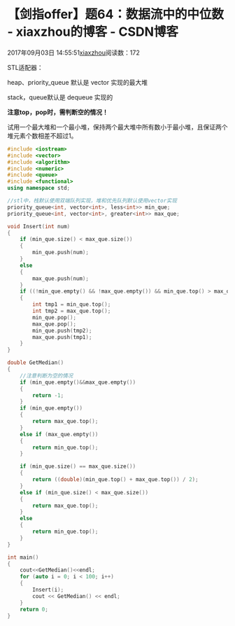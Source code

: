 # 【剑指offer】题64：数据流中的中位数 - xiaxzhou的博客 - CSDN博客





2017年09月03日 14:55:51[xiaxzhou](https://me.csdn.net/xiaxzhou)阅读数：172








STL适配器：

heap、priority_queue 默认是 vector 实现的最大堆

stack，queue默认是 dequeue 实现的

**注意top，pop时，需判断空的情况！**

试用一个最大堆和一个最小堆，保持两个最大堆中所有数小于最小堆，且保证两个堆元素个数相差不超过1。

```cpp
#include <iostream>
#include <vector>
#include <algorithm>
#include <numeric>
#include <queue>
#include <functional>
using namespace std;

//stl中，栈默认使用双端队列实现，堆和优先队列默认使用vector实现
priority_queue<int, vector<int>, less<int>> min_que;
priority_queue<int, vector<int>, greater<int>> max_que;

void Insert(int num)
{
    if (min_que.size() < max_que.size())
    {
        min_que.push(num);
    }
    else
    {
        max_que.push(num);
    }
    if ((!min_que.empty() && !max_que.empty()) && min_que.top() > max_que.top())//注意判断是否为空
    {
        int tmp1 = min_que.top();
        int tmp2 = max_que.top();
        min_que.pop();
        max_que.pop();
        min_que.push(tmp2);
        max_que.push(tmp1);
    }
}

double GetMedian()
{
    //注意判断为空的情况
    if (min_que.empty()&&max_que.empty())
    {
        return -1;
    }
    if (min_que.empty())
    {
        return max_que.top();
    }
    else if (max_que.empty())
    {
        return min_que.top();
    }

    if (min_que.size() == max_que.size())
    {
        return ((double)(min_que.top() + max_que.top()) / 2);
    }
    else if (min_que.size() < max_que.size())
    {
        return max_que.top();
    }
    else
    {
        return min_que.top();
    }
}

int main()
{
    cout<<GetMedian()<<endl;
    for (auto i = 0; i < 100; i++)
    {
        Insert(i);
        cout << GetMedian() << endl;
    }
    return 0;
}
```



